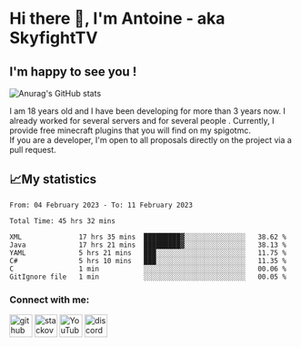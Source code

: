 # Hi there 👋, I'm Antoine - aka SkyfightTV
## I'm happy to see you !
![Anurag's GitHub stats](https://github-readme-stats.vercel.app/api?username=SKyfightTV&show_icons=true&theme=dark&count_private=true&)

I am 18 years old and I have been developing for more than 3 years now. I already worked for several servers and for several people . Currently, I provide free minecraft plugins that you will find on my spigotmc.<br>
If you are a developer, I'm open to all proposals directly on the project via a pull request.

## 📈My statistics
<!--START_SECTION:waka-->

```text
From: 04 February 2023 - To: 11 February 2023

Total Time: 45 hrs 32 mins

XML              17 hrs 35 mins  █████████▓░░░░░░░░░░░░░░░   38.62 %
Java             17 hrs 21 mins  █████████▓░░░░░░░░░░░░░░░   38.13 %
YAML             5 hrs 21 mins   ███░░░░░░░░░░░░░░░░░░░░░░   11.75 %
C#               5 hrs 10 mins   ███░░░░░░░░░░░░░░░░░░░░░░   11.35 %
C                1 min           ░░░░░░░░░░░░░░░░░░░░░░░░░   00.06 %
GitIgnore file   1 min           ░░░░░░░░░░░░░░░░░░░░░░░░░   00.05 %
```

<!--END_SECTION:waka-->

### Connect with me:

[<img src='https://cdn.jsdelivr.net/npm/simple-icons@3.0.1/icons/github.svg' alt='github' height='40'>](https://github.com/SkyfightTV)  [<img src='https://cdn.jsdelivr.net/npm/simple-icons@3.0.1/icons/stackoverflow.svg' alt='stackoverflow' height='40'>](https://stackoverflow.com/users/16952856)  [<img src='https://cdn.jsdelivr.net/npm/simple-icons@3.0.1/icons/youtube.svg' alt='YouTube' height='40'>](https://www.youtube.com/channel/UCjzzQNjlBr-AZ5j1A8lMMKw)  [<img src='https://cdn.jsdelivr.net/npm/simple-icons@3.0.1/icons/discord.svg' alt='discord' height='40'>](https://discord.gg/u8yzVac)  
